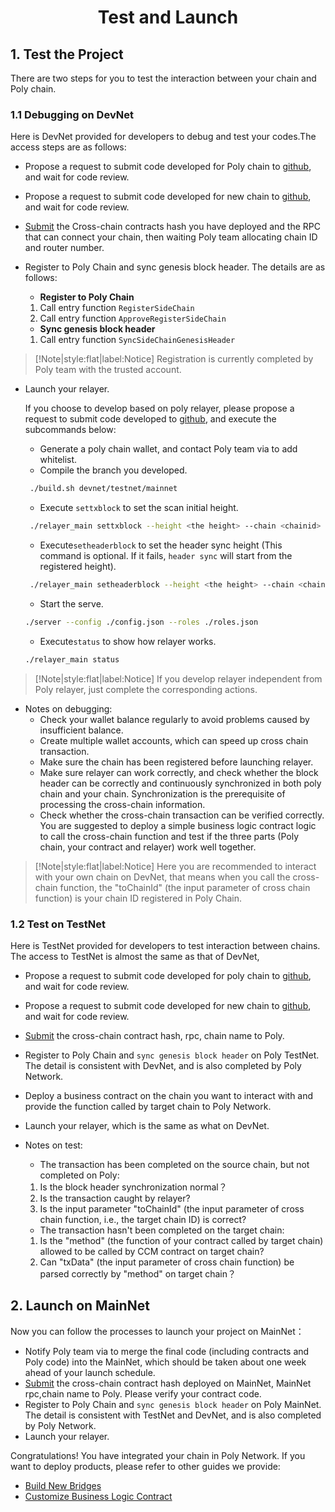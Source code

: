 <h1 align="center">Test and Launch</h1>


## 1. Test the Project 

There are two steps for you to test the interaction between your chain and Poly chain.

### 1.1 Debugging on DevNet 	
Here is DevNet provided for developers to debug and test your codes.The access steps are as follows:

- Propose a request to submit code developed for Poly chain to [github](https://github.com/polynetwork/poly.git ), and wait for code review.
- Propose a request to submit code developed for new chain to [github](https://github.com/polynetwork/eth-contracts), and wait for code review.
- [Submit](https://docs.google.com/forms/d/e/1FAIpQLSezACsGdL9p5GZw-xV1c4V-akoNB4kRR53Q6ZJQPy9QetcWOw/viewform) the Cross-chain contracts hash you have deployed and the RPC that can connect your chain, then waiting Poly team allocating chain ID and router number.
- Register to Poly Chain and sync genesis block header. The details are as follows:
  
  - **Register to Poly Chain**
   1. Call entry function `RegisterSideChain`
   2. Call entry function `ApproveRegisterSideChain`
  - **Sync genesis block header**
   1. Call entry function `SyncSideChainGenesisHeader`

> [!Note|style:flat|label:Notice]
> Registration is currently completed by Poly team with the trusted account.

- Launch your relayer. 

  If you choose to develop based on poly relayer, please propose a request to submit code developed to [github](https://github.com/polynetwork/poly-relayer), and execute the subcommands below:
  - Generate a poly chain wallet, and contact Poly team via <a class="fab fa-discord" href= "https://discord.com/invite/y6MuEnq"></a> to add whitelist.
  - Compile the branch you developed.
  ```bash
   ./build.sh devnet/testnet/mainnet
  ```
  - Execute `settxblock` to set the scan initial height.
  ```bash
   ./relayer_main settxblock --height <the height> --chain <chainid>
  ```
  - Execute`setheaderblock` to set the header sync height (This command is optional. If it fails, `header sync` will start from the registered height).
  ```bash
   ./relayer_main setheaderblock --height <the height> --chain <chainid>
  ```
  - Start the serve.
  ```bash
  ./server --config ./config.json --roles ./roles.json
  ```
  - Execute`status` to show how relayer works.
  ```bash
  ./relayer_main status
  ```

> [!Note|style:flat|label:Notice]
> If you develop relayer independent from Poly relayer, just complete the corresponding actions.
 
- Notes on debugging:
  - Check your wallet balance regularly to avoid problems caused by insufficient balance.
  - Create multiple wallet accounts, which can speed up cross chain transaction.
  - Make sure the chain has been registered before launching relayer.
  - Make sure relayer can work correctly, and check whether the block header can be correctly and continuously synchronized in both poly chain and your chain. Synchronization is the prerequisite of processing the cross-chain information.
  - Check whether the cross-chain transaction can be verified correctly. You are suggested to deploy a simple business logic contract logic to call the cross-chain function and test if the three parts (Poly chain, your contract and relayer) work well together.

> [!Note|style:flat|label:Notice]
> Here you are recommended to interact with your own chain on DevNet, that means when you call the cross-chain function, 
> the "toChainId" (the input parameter of cross chain function) is your chain ID registered in Poly Chain.

### 1.2 Test on TestNet
Here is TestNet provided for developers to test interaction between chains. The access to TestNet is almost the same as that of DevNet,
- Propose a request to submit code developed for poly chain to [github](https://github.com/polynetwork/poly.git ), and wait for code review.
- Propose a request to submit code developed for new chain to [github](https://github.com/polynetwork/eth-contracts.git), and wait for code review.
- [Submit](https://docs.google.com/forms/d/e/1FAIpQLSdsGcfwRfp_5hdB2n0jqXY817nTgQ_ME3PT-B8P6eO0XGHsKw/viewform) the cross-chain contract hash, rpc, chain name to Poly.
- Register to Poly Chain and `sync genesis block header` on Poly TestNet. The detail is consistent with DevNet, and is also completed by Poly Network.
- Deploy a business contract on the chain you want to interact with and provide the function called by target chain to Poly Network.
- Launch your relayer, which is the same as what on DevNet.
- Notes on test:
    
   - The transaction has been completed on the source chain, but not completed on Poly: 
    1. Is the block header synchronization normal？
    2. Is the transaction caught by relayer? 
    3. Is the input parameter "toChainId" (the input parameter of cross chain function, i.e., the target chain ID) is correct?
   - The transaction hasn't been completed on the target chain: 
    1. Is the "method" (the function of your contract called by target chain) allowed to be called by CCM contract on target chain? 
    2. Can "txData" (the input parameter of cross chain function) be parsed correctly by "method" on target chain？

## 2. Launch on MainNet
Now you can follow the processes to launch your project on MainNet：
- Notify Poly team via <a class="fab fa-discord" href= "https://discord.com/invite/y6MuEnq"></a> to merge the final code (including contracts and Poly code) into the MainNet, which should be taken about one week ahead of your launch schedule.
- [Submit](https://docs.google.com/forms/d/e/1FAIpQLSdQHIylyhuga28TF3ChIaaxqt9JLRmzTCYXRlgxDAbrIr2DsQ/viewform) the cross-chain contract hash deployed on MainNet, MainNet rpc,chain name to Poly. Please verify your contract code.
- Register to Poly Chain and `sync genesis block header` on Poly MainNet. The detail is consistent with TestNet and DevNet, and is also completed by Poly Network.
- Launch your relayer.


Congratulations! You have integrated your chain in Poly Network. If you want to deploy products, please refer to other guides we provide:
- [Build New Bridges](../../new_product/integrate_bridge/readme.md)
- [Customize Business Logic Contract](../../new_product/integrate_contracts/readme.md)
